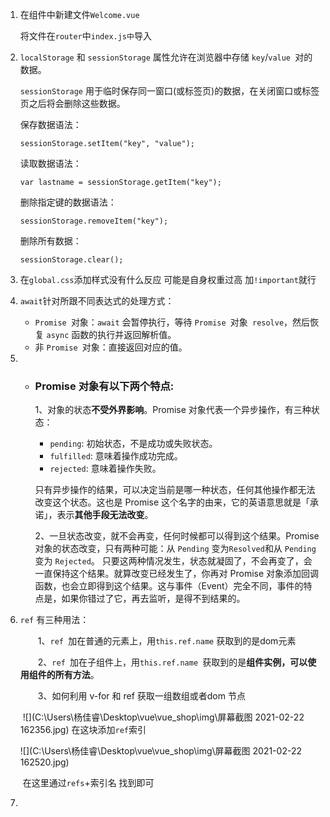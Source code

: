 1. 在组件中新建文件`Welcome.vue`

   将文件在`router`中`index.js中`导入

2. `localStorage` 和 `sessionStorage` 属性允许在浏览器中存储 `key`/`value `对的数据。

   `sessionStorage` 用于临时保存同一窗口(或标签页)的数据，在关闭窗口或标签页之后将会删除这些数据。

   保存数据语法：

   ```vue
   sessionStorage.setItem("key", "value");
   ```

   读取数据语法：

   ```
   var lastname = sessionStorage.getItem("key");
   ```

   删除指定键的数据语法：

   ```
   sessionStorage.removeItem("key");
   ```

   删除所有数据：

   ```
   sessionStorage.clear();
   ```

3. 在`global.css`添加样式没有什么反应 可能是自身权重过高 加`!important`就行

4. `await`针对所跟不同表达式的处理方式：
   - `Promise `对象：`await` 会暂停执行，等待 `Promise `对象` resolve`，然后恢复 `async` 函数的执行并返回解析值。
   - 非 `Promise `对象：直接返回对应的值。

5. - ### Promise 对象有以下两个特点:

     1、对象的状态**不受外界影响**。Promise 对象代表一个异步操作，有三种状态：

     - `pending`: 初始状态，不是成功或失败状态。
     - `fulfilled`: 意味着操作成功完成。
     - `rejected`: 意味着操作失败。

     只有异步操作的结果，可以决定当前是哪一种状态，任何其他操作都无法改变这个状态。这也是 Promise 这个名字的由来，它的英语意思就是「承诺」，表示**其他手段无法改变**。

     

     2、一旦状态改变，就不会再变，任何时候都可以得到这个结果。Promise 对象的状态改变，只有两种可能：从 `Pending` 变为` Resolved `和从 `Pending `变为 `Rejected`。   只要这两种情况发生，状态就凝固了，不会再变了，会一直保持这个结果。就算改变已经发生了，你再对 Promise 对象添加回调函数，也会立即得到这个结果。这与事件（Event）完全不同，事件的特点是，如果你错过了它，再去监听，是得不到结果的。

6. `ref` 有三种用法：

   　　1、`ref `加在普通的元素上，用`this.ref.name` 获取到的是dom元素

      　　2、`ref `加在子组件上，用`this.ref.name `获取到的是**组件实例，可以使用组件的所有方法**。

      　　3、如何利用 v-for 和 ref 获取一组数组或者dom 节点

   ​		![](C:\Users\杨佳睿\Desktop\vue\vue_shop\img\屏幕截图 2021-02-22 162356.jpg)	在这块添加`ref`索引

   ![](C:\Users\杨佳睿\Desktop\vue\vue_shop\img\屏幕截图 2021-02-22 162520.jpg)

   ​	在这里通过`refs`+索引名 找到即可

7. 